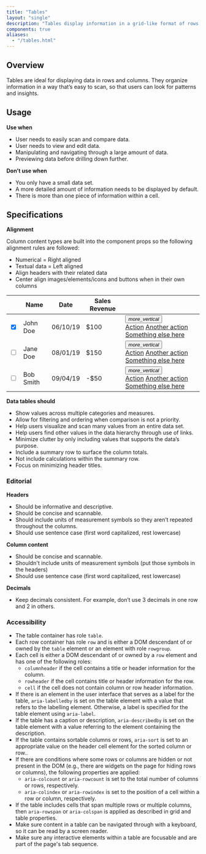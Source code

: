 ```yaml
---
title: "Tables"
layout: "single"
description: "Tables display information in a grid-like format of rows and columns. "
components: true
aliases:
  - "/tables.html"
---
```


## Overview

Tables are ideal for displaying data in rows and columns. They organize information in a way that’s easy to scan, so that users can look for patterns and insights.

## Usage

**Use when**

- User needs to easily scan and compare data.
- User needs to view and edit data.
- Manipulating and navigating through a large amount of data.
- Previewing data before drilling down further.

**Don’t use when**

- You only have a small data set.
- A more detailed amount of information needs to be displayed by default.
- There is more than one piece of information within a cell.

## Specifications

**Alignment**

Column content types are built into the component props so the following alignment rules are followed:

- Numerical = Right aligned
- Textual data = Left aligned
- Align headers with their related data
- Center align images/elements/icons and buttons when in their own columns

<table class="table table-bordered bg-white">
  <thead class="thead-light">
    <tr>
      <th class="icon-only"></th>
      <th>Name</th>
      <th class="text-right">Date</th>
      <th class="text-right">Sales Revenue</th>
      <th class="icon-only"></th>
    </tr>
  </thead>
  <tbody>
    <tr>
      <th scope="row" class="icon-only">
        <div class="custom-control custom-checkbox">
          <input
            type="checkbox"
            checked=""
            class="custom-control-input"
            id="tableCheckbox1"
            name="example1"
          />
          <label class="custom-control-label" for="tableCheckbox1"></label>
        </div>
      </th>
      <td>John Doe</td>
      <td class="text-right">06/10/19</td>
      <td class="text-right text-success">$100</td>
      <td scope="row" class="icon-only">
        <div class="dropdown">
          <button
            class="btn btn-icon-only btn-text-dark rounded-circle"
            type="button"
            data-toggle="dropdown"
            aria-haspopup="true"
            aria-expanded="false"
          >
            <i class="modus-icons">more_vertical</i>
          </button>
          <div class="dropdown-menu dropdown-menu-right">
            <a class="dropdown-item" href="#">Action</a>
            <a class="dropdown-item" href="#">Another action</a>
            <a class="dropdown-item" href="#">Something else here</a>
          </div>
        </div>
      </td>
    </tr>
    <tr>
      <td scope="row" class="icon-only">
        <div class="custom-control custom-checkbox">
          <input type="checkbox" class="custom-control-input" id="tableCheckbox2" name="example2" />
          <label class="custom-control-label" for="tableCheckbox2"></label>
        </div>
      </td>
      <td>Jane Doe</td>
      <td class="text-right">08/01/19</td>
      <td class="text-right text-success">$150</td>
      <td scope="row" class="icon-only">
        <div class="dropdown">
          <button
            class="btn btn-icon-only btn-text-dark rounded-circle"
            type="button"
            data-toggle="dropdown"
            aria-haspopup="true"
            aria-expanded="false"
          >
            <i class="modus-icons">more_vertical</i>
          </button>
          <div class="dropdown-menu dropdown-menu-right">
            <a class="dropdown-item" href="#">Action</a>
            <a class="dropdown-item" href="#">Another action</a>
            <a class="dropdown-item" href="#">Something else here</a>
          </div>
        </div>
      </td>
    </tr>
    <tr>
      <td scope="row" class="icon-only">
        <div class="custom-control custom-checkbox">
          <input type="checkbox" class="custom-control-input" id="tableCheckbox3" name="example3" />
          <label class="custom-control-label" for="tableCheckbox3"></label>
        </div>
      </td>
      <td>Bob Smith</td>
      <td class="text-right">09/04/19</td>
      <td class="text-right text-danger">-$50</td>
      <td scope="row" class="icon-only">
        <div class="dropdown">
          <button
            class="btn btn-icon-only btn-text-dark rounded-circle"
            type="button"
            data-toggle="dropdown"
            aria-haspopup="true"
            aria-expanded="false"
          >
            <i class="modus-icons">more_vertical</i>
          </button>
          <div class="dropdown-menu dropdown-menu-right">
            <a class="dropdown-item" href="#">Action</a>
            <a class="dropdown-item" href="#">Another action</a>
            <a class="dropdown-item" href="#">Something else here</a>
          </div>
        </div>
      </td>
    </tr>
  </tbody>
</table>

**Data tables should**

- Show values across multiple categories and measures.
- Allow for filtering and ordering when comparison is not a priority.
- Help users visualize and scan many values from an entire data set.
- Help users find other values in the data hierarchy through use of links.
- Minimize clutter by only including values that supports the data’s purpose.
- Include a summary row to surface the column totals.
- Not include calculations within the summary row.
- Focus on minimizing header titles.

<!--### Behaviors-->

### Editorial

**Headers**

- Should be informative and descriptive.
- Should be concise and scannable.
- Should include units of measurement symbols so they aren’t repeated throughout the columns.
- Should use sentence case (first word capitalized, rest lowercase)

**Column content**

- Should be concise and scannable.
- Shouldn't include units of measurement symbols (put those symbols in the headers)
- Should use sentence case (first word capitalized, rest lowercase)

**Decimals**

- Keep decimals consistent. For example, don’t use 3 decimals in one row and 2 in others.

### Accessibility

- The table container has role `table`.
- Each row container has role `row` and is either a DOM descendant of or owned by the `table` element or an element with role `rowgroup`.
- Each cell is either a DOM descendant of or owned by a `row` element and has one of the following roles:
  - `columnheader` if the cell contains a title or header information for the column.
  - `rowheader` if the cell contains title or header information for the row.
  - `cell` if the cell does not contain column or row header information.
- If there is an element in the user interface that serves as a label for the table, `aria-labelledby` is set on the table element with a value that refers to the labelling element. Otherwise, a label is specified for the table element using `aria-label`.
- If the table has a caption or description, `aria-describedby` is set on the table element with a value referring to the element containing the description.
- If the table contains sortable columns or rows, `aria-sort` is set to an appropriate value on the header cell element for the sorted column or row..
- If there are conditions where some rows or columns are hidden or not present in the DOM (e.g., there are widgets on the page for hiding rows or columns), the following properties are applied:
  - `aria-colcount` or `aria-rowcount` is set to the total number of columns or rows, respectively.
  - `aria-colindex` or `aria-rowindex` is set to the position of a cell within a row or column, respectively.
- If the table includes cells that span multiple rows or multiple columns, then `aria-rowspan` or `aria-colspan` is applied as described in grid and table properties.
- Make sure content in a table can be navigated through with a keyboard, so it can be read by a screen reader.
- Make sure any interactive elements within a table are focusable and are part of the page's tab sequence.
